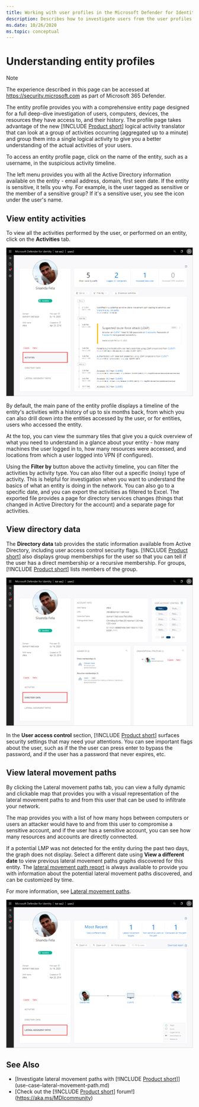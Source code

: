 ```yaml
---
title: Working with user profiles in the Microsoft Defender for Identity portal
description: Describes how to investigate users from the user profiles screen in the Microsoft Defender for Identity portal
ms.date: 10/26/2020
ms.topic: conceptual
---
```


# Understanding entity profiles

> [!NOTE]
> The experience described in this page can be accessed at <https://security.microsoft.com> as part of Microsoft 365 Defender.

The entity profile provides you with a comprehensive entity page designed for a full deep-dive investigation of users, computers, devices, the resources they have access to, and their history. The profile page takes advantage of the new [!INCLUDE [Product short](includes/product-short.md)] logical activity translator that can look at a group of activities occurring (aggregated up to a minute) and group them into a single logical activity to give you a better understanding of the actual activities of your users.

To access an entity profile page, click on the name of the entity, such as a username, in the suspicious activity timeline.

The left menu provides you with all the Active Directory information available on the entity - email address, domain, first seen date. If the entity is sensitive, it tells you why. For example, is the user tagged as sensitive or the member of a sensitive group?
If it's a sensitive user, you see the icon under the user's name.

## View entity activities

To view all the activities performed by the user, or performed on an entity, click on the **Activities** tab.

 ![user profile activities.](media/user-profile-activities.png)

By default, the main pane of the entity profile displays a timeline of the entity's activities with a history of up to six months back, from which you can also drill down into the entities accessed by the user, or for entities, users who accessed the entity.

At the top, you can view the summary tiles that give you a quick overview of what you need to understand in a glance about your entity - how many machines the user logged in to, how many resources were accessed, and locations from which a user logged into VPN (if configured).

Using the **Filter by** button above the activity timeline, you can filter the activities by activity type. You can also filter out a specific (noisy) type of activity. This is helpful for investigation when you want to understand the basics of what an entity is doing in the network. You can also go to a specific date, and you can export the activities as filtered to Excel. The exported file provides a page for directory services changes (things that changed in Active Directory for the account) and a separate page for activities.

## View directory data

The **Directory data** tab provides the static information available from Active Directory, including user access control security flags. [!INCLUDE [Product short](includes/product-short.md)] also displays group memberships for the user so that you can tell if the user has a direct membership or a recursive membership. For groups, [!INCLUDE [Product short](includes/product-short.md)] lists members of the group.

![user profile directory data.](media/user-profile-dir-data.png)

In the **User access control** section, [!INCLUDE [Product short](includes/product-short.md)] surfaces security settings that may need your attentions. You can see important flags about the user, such as if the the user can press enter to bypass the password, and if the user has a password that never expires, etc.

## View lateral movement paths

By clicking the Lateral movement paths tab, you can view a fully dynamic and clickable map that provides you with a visual representation of the lateral movement paths to and from this user that can be used to infiltrate your network.

The map provides you with a list of how many hops between computers or users an attacker would have to and from this user to compromise a sensitive account, and if the user has a sensitive account, you can see how many resources and accounts are directly connected.

If a potential LMP was not detected for the entity during the past two days, the graph does not display. Select a different date using **View a different date** to view previous lateral movement paths graphs discovered for this entity. The [lateral movement path report](reports.md) is always available to provide you with information about the potential lateral movement paths discovered, and can be customized by time.

For more information, see [Lateral movement paths](use-case-lateral-movement-path.md).

 ![user profile lateral movement paths.](media/user-profile-lateral-movement-paths.png)

## See Also

- [Investigate lateral movement paths with [!INCLUDE [Product short](includes/product-short.md)]](use-case-lateral-movement-path.md)
- [Check out the [!INCLUDE [Product short](includes/product-short.md)] forum!](<https://aka.ms/MDIcommunity>)
